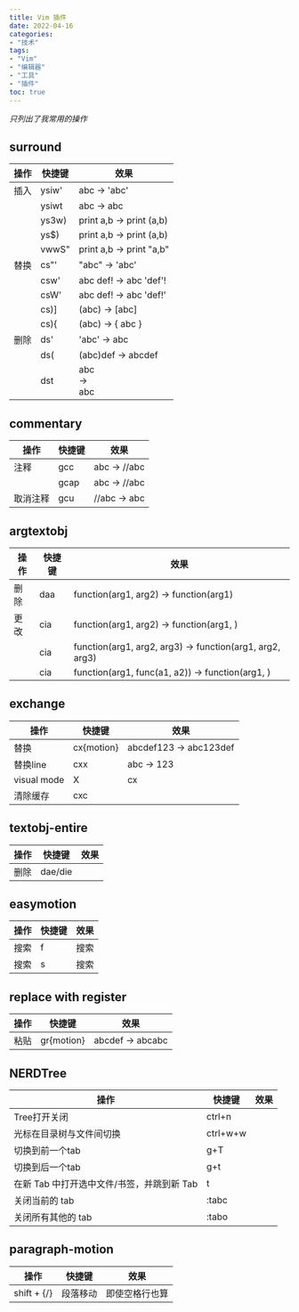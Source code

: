 ```yaml
---
title: Vim 插件
date: 2022-04-16
categories:
- "技术"
tags:
- "Vim"
- "编辑器"
- "工具"
- "插件"
toc: true
---
```

*只列出了我常用的操作*

## surround
|操作|快捷键|效果|
|----|------|----|
|插入|ysiw'|abc -> 'abc'|
||ysiwt<dep>|abc -> <dep>abc</dep>|
||ys3w)|print a,b -> print (a,b)|
||ys$)|print a,b -> print (a,b)|
||vwwS"|print a,b -> print "a,b"|
|替换|cs"'|"abc" -> 'abc'|
||csw'|abc def! -> abc 'def'!|
||csW'|abc def! -> abc 'def!'|
||cs)]|(abc) -> [abc]|
||cs){|(abc) -> { abc }|
|删除|ds'|'abc' -> abc|
||ds(|(abc)def -> abcdef|
||dst|<div>abc<div> -> <div>abc</div>|

## commentary
|操作|快捷键|效果|
|----|------|----|
|注释|gcc|abc -> //abc|
||gcap|abc -> //abc|
|取消注释|gcu|//abc -> abc|

## argtextobj
|操作|快捷键|效果|
|----|------|----|
|删除|daa|function(arg1, arg2) -> function(arg1)|
|更改|cia|function(arg1, arg2) -> function(arg1, )|
||cia|function(arg1, arg2, arg3) -> function(arg1, arg2, arg3)|
||cia|function(arg1, func(a1, a2)) -> function(arg1, )|

## exchange
|操作|快捷键|效果|
|----|------|----|
|替换|cx{motion}|abcdef123 -> abc123def|
|替换line|cxx|abc -> 123|
|visual mode|X|cx|
|清除缓存|cxc||

## textobj-entire
|操作|快捷键|效果|
|----|------|----|
|删除|dae/die||

## easymotion
|操作|快捷键|效果|
|----|------|----|
|搜索|<leader><leader>f|搜索|
|搜索|<leader><leader>s|搜索|

## replace with register
|操作|快捷键|效果|
|----|------|----|
|粘贴|gr{motion}|abcdef -> abcabc|

## NERDTree
|操作|快捷键|效果|
|----|------|----|
|Tree打开关闭|ctrl+n||
|光标在目录树与文件间切换|ctrl+w+w||
|切换到前一个tab|g+T||
|切换到后一个tab|g+t||
|在新 Tab 中打开选中文件/书签，并跳到新 Tab|t||
|关闭当前的 tab|:tabc||
|关闭所有其他的 tab|:tabo||

## paragraph-motion
|操作|快捷键|效果|
|----|------|----|
|shift + {/}|段落移动|即使空格行也算|
